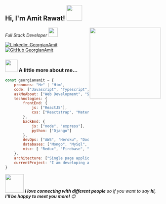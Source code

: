 <h2> Hi, I'm Amit Rawat! <img src="https://media.giphy.com/media/mGcNjsfWAjY5AEZNw6/giphy.gif" width="50"></h2>
<img align='right' src="https://media.giphy.com/media/M9gbBd9nbDrOTu1Mqx/giphy.gif" width="230">
<p><em>Full Stack Developer <img src="https://media.giphy.com/media/WUlplcMpOCEmTGBtBW/giphy.gif" width="30"> 
</em></p>

[![Linkedin: GeorgianAmit](https://img.shields.io/badge/-georgianamit-blue?style=flat-square&logo=Linkedin&logoColor=white&link=https://www.linkedin.com/in/georgianamit/)](https://www.linkedin.com/in/georgianamit/)
[![GitHub GeorgianAmit](https://img.shields.io/github/followers/georgianamit?label=follow&style=social)](https://github.com/GeorgianAmit)


### <img src="https://media.giphy.com/media/iHyh3Cl1XWc6vQEjPB/giphy.gif" width="40"> A little more about me...  


```javascript
const georgianamit = {
    pronouns: "He" | "Him",
    code: ["Javascript", "Typescript", "Python", "Java"],
    askMeAbout: ["Web Development", "Software Development", "Designing"],
    technologies: {
        frontEnd: {
            js: ["ReactJS"],
            css: ["Reactstrap", "Material UI", "Ant Design"]
        },
        backEnd: {
            js: ["node", "express"],
            python: ["Django"]
        },
        devOps: ["AWS", "Heroku", "Docker🐳", "Git", "Travis CI"],
        databases: ["Mongo", "MySql", "sqlite"],
        misc: [ "Redux", "Firebase", "Postman", "VSCode"]
    },
    architecture: ["Single page applications", "Serverless Architecture",  "microservices", "event-driven", "design system pattern"],
    currentProject: "I am developing an URL shortner website. Also working on a Hacker poll app.",
}
```

<img src="https://media.giphy.com/media/LnQjpWaON8nhr21vNW/giphy.gif" width="60"> <em><b>I love connecting with different people</b> so if you want to say <b>hi, I'll be happy to meet you more!</b> 😊</em>
